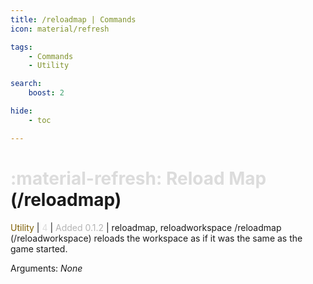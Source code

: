 ```yaml
---
title: /reloadmap | Commands
icon: material/refresh

tags:
    - Commands
    - Utility

search:
    boost: 2

hide:
    - toc

---
```

# <p style="color: rgb(220,220,220); display: inline;">:material-refresh: Reload Map</p> (/reloadmap)
<div style="display:inline;">
<p style="color: #7F5F02; display: inline;">Utility</p> | <p style="color: rgb(220,220,220); display: inline;">4</p> | <p style="color: rgb(180,180,180); display: inline;"> Added 0.1.2</p> | reloadmap, reloadworkspace
</div>
/reloadmap (/reloadworkspace) reloads the workspace as if it was the same as the game started.

Arguments: _None_